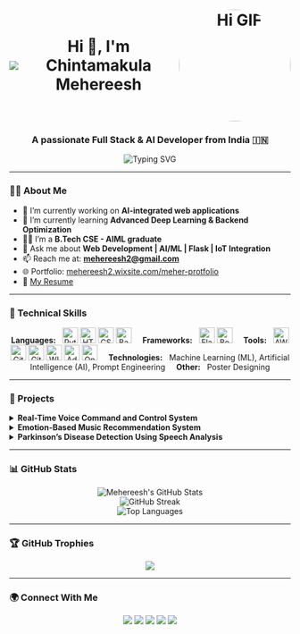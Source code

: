 <h1 align="center" style="display: flex; justify-content: center; align-items: center; gap: 15px;">
<p align="center">
  <img src="https://profile-counter.glitch.me/mehereesh/count.svg?" />
</p>
  <br>
  <br>
  <span>Hi 👋, I'm Chintamakula Mehereesh</span>
  <br>
  <img src="https://media.giphy.com/media/v1.Y2lkPTc5MGI3NjExdmxiaGVwczA3Nm05MzhhaDdha2Nqd3F0dHlwd3RyM3FxaTM2cDNuNSZlcD12MV9naWZzX3NlYXJjaCZjdD1n/noyBeNjH4nbtXV5ZLA/giphy.gif" alt="Hi GIF" width="200" style="border-radius: 50%;" />
</h1>

<h3 align="center">A passionate Full Stack & AI Developer from India 🇮🇳</h3>

<p align="center">
  <img src="https://readme-typing-svg.demolab.com?font=Fira+Code&size=22&pause=1000&color=0AFFB8&center=true&vCenter=true&width=435&lines=Web+Developer;AI+%2F+ML+Engineer;Python+%7C+PHP+%7C+Flask+Expert;Passionate+about+Building+Smart+Apps" alt="Typing SVG" />
</p>

---

### 👨‍💻 About Me

- 🔭 I’m currently working on **AI-integrated web applications**
- 🌱 I’m currently learning **Advanced Deep Learning & Backend Optimization**
- 👨‍🎓 I’m a **B.Tech CSE - AIML graduate**
- 💬 Ask me about **Web Development | AI/ML | Flask | IoT Integration**
- 📫 Reach me at: **mehereesh2@gmail.com**
- 🌐 Portfolio: [mehereesh2.wixsite.com/meher-protfolio](https://mehereesh2.wixsite.com/meher-protfolio)
- 📄 [My Resume](https://drive.google.com/file/d/1b-rtsY7K2RzBYG_kA-yfRpJqv7B3n3zH/view?usp=drivesdk)

---

### 🚀 Technical Skills

<p align="center">
  <!-- Languages -->
  <b>Languages:</b> &nbsp;
  <img src="https://cdn.jsdelivr.net/gh/devicons/devicon/icons/python/python-original.svg" width="28" title="Python" />
  <img src="https://cdn.jsdelivr.net/gh/devicons/devicon/icons/html5/html5-original.svg" width="28" title="HTML5" />
  <img src="https://cdn.jsdelivr.net/gh/devicons/devicon/icons/css3/css3-original.svg" width="28" title="CSS3" />
  <img src="https://cdn.jsdelivr.net/gh/devicons/devicon/icons/java/java-original.svg" width="28" title="Basic Java" />
  &nbsp;&nbsp;&nbsp;
  <!-- Frameworks -->
  <b>Frameworks:</b> &nbsp;
  <img src="https://cdn.jsdelivr.net/gh/devicons/devicon/icons/flask/flask-original.svg" width="28" title="Flask" />
  <img src="https://cdn.jsdelivr.net/gh/devicons/devicon/icons/bootstrap/bootstrap-plain.svg" width="28" title="Bootstrap" />
  &nbsp;&nbsp;&nbsp;
  <!-- Tools -->
  <b>Tools:</b> &nbsp;
  <img src="https://cdn.jsdelivr.net/gh/devicons/devicon/icons/aws/aws-original.svg" width="28" title="AWS" />
  <img src="https://cdn.jsdelivr.net/gh/devicons/devicon/icons/git/git-original.svg" width="28" title="Git" />
  <img src="https://cdn.jsdelivr.net/gh/devicons/devicon/icons/github/github-original.svg" width="28" title="GitHub" />
  <img src="https://cdn.jsdelivr.net/gh/devicons/devicon/icons/wix/wix-original.svg" width="28" title="WIX" />
  <img src="https://cdn.jsdelivr.net/gh/devicons/devicon/icons/photoshop/photoshop-line.svg" width="28" title="Adobe Photoshop" />
  <img src="https://cdn.jsdelivr.net/gh/devicons/devicon/icons/solidworks/solidworks-original.svg" width="28" title="Onshape" />
  &nbsp;&nbsp;&nbsp;
  <!-- Technologies -->
  <b>Technologies:</b> &nbsp; Machine Learning (ML), Artificial Intelligence (AI), Prompt Engineering
  &nbsp;&nbsp;&nbsp;
  <!-- Others -->
  <b>Other:</b> &nbsp; Poster Designing
</p>

---

### 📁 Projects

<details>
  <summary><b>Real-Time Voice Command and Control System</b></summary>

  - Developed a system with **Flask backend** and **Web Speech API frontend** for real-time voice interactions.  
  - Achieved **92% command accuracy** and **1.2s average response time**.  
  - Built with **HTML, CSS** for UI and integrated **Python command processing**.  
  - Implemented robust error handling and continuous recognition.
</details>

<details>
  <summary><b>Emotion-Based Music Recommendation System</b></summary>

  - Built an AI system detecting user emotions via voice and suggesting music therapy.  
  - Used **MFCC features** and a classification model with a real-time feedback loop.  
  - Implemented an interactive UI using Flask and Python.
</details>

<details>
  <summary><b>Parkinson’s Disease Detection Using Speech Analysis</b></summary>

  - Built an ML model using **Random Forest** to detect symptoms from voice data.  
  - Extracted **MFCC, pitch, and jitter** features from biomedical datasets.  
  - Integrated the system into a mobile-friendly web interface.
</details>

---

### 📊 GitHub Stats

<p align="center">
  <img src="https://github-readme-stats.vercel.app/api?username=mehereesh&show_icons=true&theme=radical" alt="Mehereesh's GitHub Stats" />
  <br/>
  <img src="https://github-readme-streak-stats.herokuapp.com/?user=mehereesh&theme=radical" alt="GitHub Streak" />
  <br/>
  <img src="https://github-readme-stats.vercel.app/api/top-langs/?username=mehereesh&layout=compact&theme=radical" alt="Top Languages" />
</p>

---

### 🏆 GitHub Trophies

<p align="center">
  <img src="https://github-profile-trophy.vercel.app/?username=mehereesh&theme=onedark&row=2&column=3" />
</p>

---

### 🌍 Connect With Me

<p align="center">
  <a href="https://www.linkedin.com/in/chintamakula-mehereesh/" target="_blank"><img src="https://img.shields.io/badge/-LinkedIn-%230A66C2?style=for-the-badge&logo=linkedin&logoColor=white" /></a>
  <a href="https://www.instagram.com/mr._.marico_111" target="_blank"><img src="https://img.shields.io/badge/-Instagram-%23E4405F?style=for-the-badge&logo=instagram&logoColor=white" /></a>
  <a href="https://www.facebook.com/Meher chintamakula" target="_blank"><img src="https://img.shields.io/badge/-Facebook-%233b5998?style=for-the-badge&logo=facebook&logoColor=white" /></a>
  <a href="mailto:mehereesh2@gmail.com" target="_blank"><img src="https://img.shields.io/badge/-Gmail-D14836?style=for-the-badge&logo=gmail&logoColor=white" /></a>
  <a href="https://codepen.io/Meher2901" target="_blank"><img src="https://img.shields.io/badge/-CodePen-black?style=for-the-badge&logo=codepen&logoColor=white" /></a>
</p>

